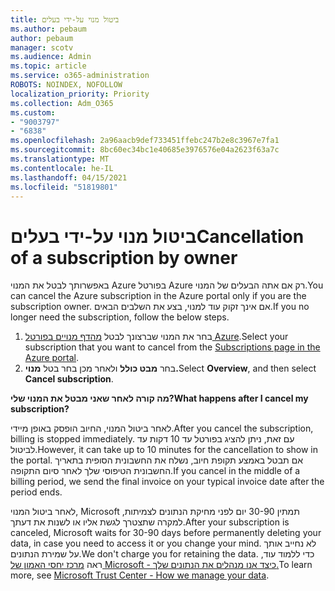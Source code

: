 ```yaml
---
title: ביטול מנוי על-ידי בעלים
ms.author: pebaum
author: pebaum
manager: scotv
ms.audience: Admin
ms.topic: article
ms.service: o365-administration
ROBOTS: NOINDEX, NOFOLLOW
localization_priority: Priority
ms.collection: Adm_O365
ms.custom:
- "9003797"
- "6838"
ms.openlocfilehash: 2a96aacb9def733451ffebc247b2e8c3967e7fa1
ms.sourcegitcommit: 8bc60ec34bc1e40685e3976576e04a2623f63a7c
ms.translationtype: MT
ms.contentlocale: he-IL
ms.lasthandoff: 04/15/2021
ms.locfileid: "51819801"
---
```

# <a name="cancellation-of-a-subscription-by-owner"></a><span data-ttu-id="c1271-102">ביטול מנוי על-ידי בעלים</span><span class="sxs-lookup"><span data-stu-id="c1271-102">Cancellation of a subscription by owner</span></span>

<span data-ttu-id="c1271-103">באפשרותך לבטל את המנוי Azure בפורטל Azure רק אם אתה הבעלים של המנוי.</span><span class="sxs-lookup"><span data-stu-id="c1271-103">You can cancel the Azure subscription in the Azure portal only if you are the subscription owner.</span></span> <span data-ttu-id="c1271-104">אם אינך זקוק עוד למנוי, בצע את השלבים הבאים.</span><span class="sxs-lookup"><span data-stu-id="c1271-104">If you no longer need the subscription, follow the below steps.</span></span>

1. <span data-ttu-id="c1271-105">בחר את המנוי שברצונך לבטל [מהדף מנויים בפורטל Azure](https://ms.portal.azure.com/#blade/Microsoft_Azure_Billing/SubscriptionsBlade).</span><span class="sxs-lookup"><span data-stu-id="c1271-105">Select your subscription that you want to cancel from the [Subscriptions page in the Azure portal](https://ms.portal.azure.com/#blade/Microsoft_Azure_Billing/SubscriptionsBlade).</span></span>
2. <span data-ttu-id="c1271-106">בחר **מבט כולל** ולאחר מכן בחר בטל **מנוי.**</span><span class="sxs-lookup"><span data-stu-id="c1271-106">Select **Overview**, and then select **Cancel subscription**.</span></span>

<span data-ttu-id="c1271-107">**מה קורה לאחר שאני מבטל את המנוי שלי?**</span><span class="sxs-lookup"><span data-stu-id="c1271-107">**What happens after I cancel my subscription?**</span></span>

<span data-ttu-id="c1271-108">לאחר ביטול המנוי, החיוב הופסק באופן מיידי.</span><span class="sxs-lookup"><span data-stu-id="c1271-108">After you cancel the subscription, billing is stopped immediately.</span></span> <span data-ttu-id="c1271-109">עם זאת, ניתן להציג בפורטל עד 10 דקות עד לביטול.</span><span class="sxs-lookup"><span data-stu-id="c1271-109">However, it can take up to 10 minutes for the cancellation to show in the portal.</span></span> <span data-ttu-id="c1271-110">אם תבטל באמצע תקופת חיוב, נשלח את החשבונית הסופית בתאריך החשבונית הטיפוסי שלך לאחר סיום התקופה.</span><span class="sxs-lookup"><span data-stu-id="c1271-110">If you cancel in the middle of a billing period, we send the final invoice on your typical invoice date after the period ends.</span></span>

<span data-ttu-id="c1271-111">לאחר ביטול המנוי, Microsoft תמתין 30-90 יום לפני מחיקת הנתונים לצמיתות, למקרה שתצטרך לגשת אליו או לשנות את דעתך.</span><span class="sxs-lookup"><span data-stu-id="c1271-111">After your subscription is canceled, Microsoft waits for 30-90 days before permanently deleting your data, in case you need to access it or you change your mind.</span></span> <span data-ttu-id="c1271-112">לא נחייב אותך על שמירת הנתונים.</span><span class="sxs-lookup"><span data-stu-id="c1271-112">We don't charge you for retaining the data.</span></span> <span data-ttu-id="c1271-113">כדי ללמוד עוד, ראה [מרכז יחסי האמון של Microsoft - כיצד אנו מנהלים את הנתונים שלך.](https://www.microsoft.com/trust-center/privacy/data-management#leave)</span><span class="sxs-lookup"><span data-stu-id="c1271-113">To learn more, see [Microsoft Trust Center - How we manage your data](https://www.microsoft.com/trust-center/privacy/data-management#leave).</span></span>


